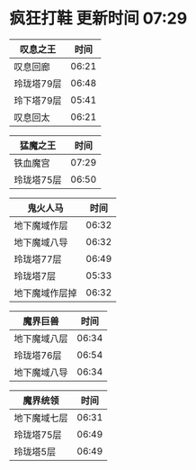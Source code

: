 # 疯狂打鞋 更新时间 07:29

| 叹息之王   | 时间    |
|--------|-------|
| 叹息回廊 | 06:21 |
| 玲珑塔79层 | 06:48 |
| 玲下塔79层 | 05:41 |
| 叹息回太 | 06:21 |

| 猛魔之王   | 时间    |
|--------|-------|
| 铁血魔宫 | 07:29 |
| 玲珑塔75层 | 06:50 |

| 鬼火人马   | 时间    |
|--------|-------|
| 地下魔域作层 | 06:32 |
| 地下魔域八导 | 06:32 |
| 玲珑塔77层 | 06:49 |
| 玲珑塔7层 | 05:33 |
| 地下魔域作层掉 | 06:32 |

| 魔界巨兽   | 时间    |
|--------|-------|
| 地下魔域八层 | 06:34 |
| 玲珑塔76层 | 06:54 |
| 地下魔域八导 | 06:34 |

| 魔界统领   | 时间    |
|--------|-------|
| 地下魔域七层 | 06:31 |
| 玲珑塔75层 | 06:49 |
| 玲珑塔5层 | 06:49 |